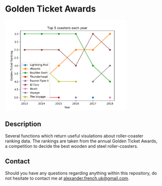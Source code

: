 # Golden Ticket Awards
<img src="https://github.com/alexander-french/coaster-ranking-analysis/blob/master/figures/top_five.png" width="400" height="300" />

## Description

Several functions which return useful visulations about roller-coaster ranking data. The rankings are taken from the annual Golden Ticket Awards, a competition to decide the best wooden and steel roller-coasters.


## Contact
Should you have any questions regarding anything within this repository, do not hesitate to contact me at alexander.french.uk@gmail.com.
